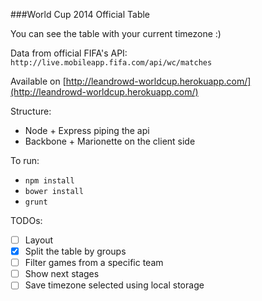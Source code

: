 ###World Cup 2014 Official Table

You can see the table with your current timezone :)

Data from official FIFA's API: `http://live.mobileapp.fifa.com/api/wc/matches`

Available on [http://leandrowd-worldcup.herokuapp.com/](http://leandrowd-worldcup.herokuapp.com/)

Structure:
- Node + Express piping the api
- Backbone + Marionette on the client side

To run:
- `npm install`
- `bower install`
- `grunt`

TODOs:

- [ ] Layout
- [x] Split the table by groups
- [ ] Filter games from a specific team
- [ ] Show next stages
- [ ] Save timezone selected using local storage

